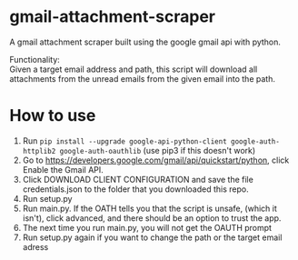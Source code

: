 # gmail-attachment-scraper
A gmail attachment scraper built using the google gmail api with python.

Functionality: <br>
Given a target email address and path, this script will download all attachments from the unread emails from the given email into the path.
<br>

# How to use
1. Run ```pip install --upgrade google-api-python-client google-auth-httplib2 google-auth-oauthlib``` (use pip3 if this doesn't work)
2. Go to https://developers.google.com/gmail/api/quickstart/python, click Enable the Gmail API.
3. Click DOWNLOAD CLIENT CONFIGURATION and save the file credentials.json to the folder that you downloaded this repo.
4. Run setup.py
5. Run main.py. If the OATH tells you that the script is unsafe, (which it isn't), click advanced, and there should be an option to trust the app.
6. The next time you run main.py, you will not get the OAUTH prompt
7. Run setup.py again if you want to change the path or the target email adress